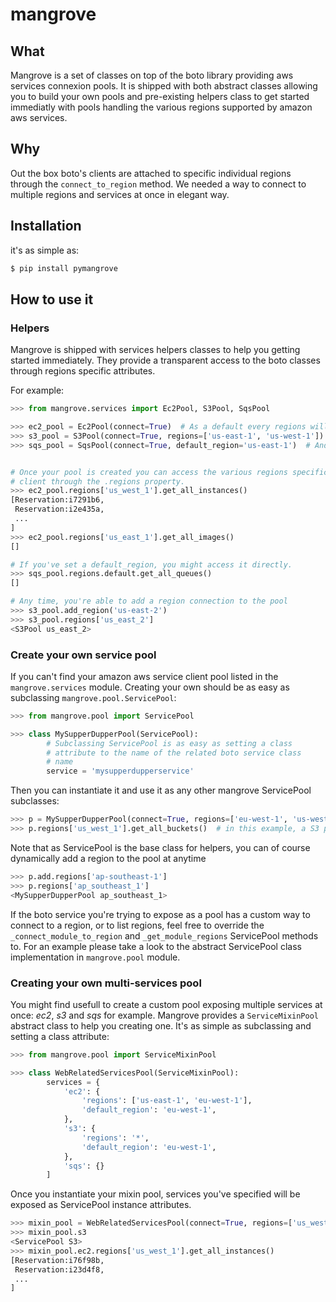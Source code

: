# mangrove

## What


Mangrove is a set of classes on top of the boto library providing aws services connexion pools.
It is shipped with both abstract classes allowing you to build your own pools and pre-existing helpers class to get started immediatly with pools handling the various regions supported by amazon aws services.

## Why

Out the box boto's clients are attached to specific individual regions through the ``connect_to_region`` method.
We needed a way to connect to multiple regions and services at once in elegant way.


## Installation

it's as simple as:

```bash
$ pip install pymangrove
```

## How to use it


### Helpers

Mangrove is shipped with services helpers classes to help you getting started immediately.
They provide a transparent access to the boto classes through regions specific attributes. 

For example:

```python
>>> from mangrove.services import Ec2Pool, S3Pool, SqsPool

>>> ec2_pool = Ec2Pool(connect=True)  # As a default every regions will be connected
>>> s3_pool = S3Pool(connect=True, regions=['us-east-1', 'us-west-1'])  # But you can specify the one you're interested in
>>> sqs_pool = SqsPool(connect=True, default_region='us-east-1')  # And, you can set a default region to be used later on


# Once your pool is created you can access the various regions specific
# client through the .regions property.
>>> ec2_pool.regions['us_west_1'].get_all_instances()
[Reservation:i7291b6,
 Reservation:i2e435a,
 ...
]
>>> ec2_pool.regions['us_east_1'].get_all_images()
[]

# If you've set a default_region, you might access it directly.
>>> sqs_pool.regions.default.get_all_queues()
[]

# Any time, you're able to add a region connection to the pool
>>> s3_pool.add_region('us-east-2')
>>> s3_pool.regions['us_east_2']
<S3Pool us_east_2>
```

### Create your own service pool

If you can't find your amazon aws service client pool listed in the ``mangrove.services`` module.
Creating your own should be as easy as subclassing ``mangrove.pool.ServicePool``:

```python
>>> from mangrove.pool import ServicePool

>>> class MySupperDupperPool(ServicePool):
        # Subclassing ServicePool is as easy as setting a class
        # attribute to the name of the related boto service class
        # name
        service = 'mysupperdupperservice'
```

Then you can instantiate it and use it as any other mangrove ServicePool subclasses:

```python
>>> p = MySupperDupperPool(connect=True, regions=['eu-west-1', 'us-west-1'])
>>> p.regions['us_west_1'].get_all_buckets()  # in this example, a S3 pool
```

Note that as ServicePool is the base class for helpers, you can of course dynamically add a region to the pool at anytime

```python
>>> p.add.regions['ap-southeast-1']
>>> p.regions['ap_southeast_1']
<MySupperDupperPool ap_southeast_1>
```

If the boto service you're trying to expose as a pool has a custom way to connect to a region, or
to list regions, feel free to override the ``_connect_module_to_region`` and ``_get_module_regions`` ServicePool methods to.
For an example please take a look to the abstract ServicePool class implementation in ``mangrove.pool`` module.


### Creating your own multi-services pool

You might find usefull to create a custom pool exposing multiple services at once: *ec2*, *s3* and *sqs* for example.
Mangrove provides a ``ServiceMixinPool`` abstract class to help you creating one. It's as simple as subclassing
and setting a class attribute:

```python
>>> from mangrove.pool import ServiceMixinPool

>>> class WebRelatedServicesPool(ServiceMixinPool):
        services = {
            'ec2': {
                'regions': ['us-east-1', 'eu-west-1'],
                'default_region': 'eu-west-1',
            },
            's3': {
                'regions': '*',
                'default_region': 'eu-west-1',
            },
            'sqs': {}
        ]
```

Once you instantiate your mixin pool, services you've specified will be exposed as ServicePool instance attributes.

```python
>>> mixin_pool = WebRelatedServicesPool(connect=True, regions=['us_west_1', 'eu_west_1'])
>>> mixin_pool.s3
<ServicePool S3>
>>> mixin_pool.ec2.regions['us_west_1'].get_all_instances()
[Reservation:i76f98b,
 Reservation:i23d4f8,
 ...
]
```


